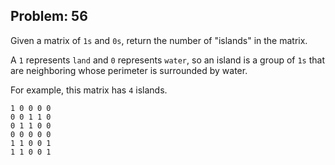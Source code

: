 Problem: 56
---
Given a matrix of `1s` and `0s`, return the number of "islands"
in the matrix.

A `1` represents `land` and `0` represents `water`,
so an island is a group of `1s` that are neighboring whose
perimeter is surrounded by water.

For example, this matrix has `4` islands.
```
1 0 0 0 0
0 0 1 1 0
0 1 1 0 0
0 0 0 0 0
1 1 0 0 1
1 1 0 0 1
```